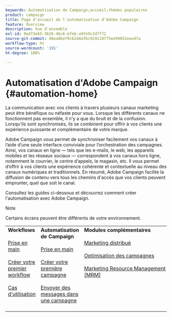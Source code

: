 ```yaml
---
keywords: Automatisation de Campaign;accueil;thèmes populaires
product: campaign
title: Page d'accueil de l'automatisation d'Adobe Campaign
feature: Overview
description: Vue d'ensemble
exl-id: 9ed73e65-3626-46c6-bfeb-a9fe9c2d7f72
source-git-commit: d6ea8bef9c62d4afbc919110775ee99052eeed7a
workflow-type: ht
source-wordcount: '191'
ht-degree: 100%

---
```


# Automatisation d&#39;Adobe Campaign {#automation-home}

La communication avec vos clients à travers plusieurs canaux marketing peut être bénéfique ou néfaste pour vous. Lorsque les différents canaux ne fonctionnent pas ensemble, il n&#39;y a que du bruit et de la confusion. Lorsqu&#39;ils sont synchronisés, ils se combinent pour offrir à vos clients une expérience puissante et complémentaire de votre marque.

Adobe Campaign vous permet de synchroniser facilement vos canaux à l’aide d’une seule interface conviviale pour l’orchestration des campagnes. Ainsi, vos canaux en ligne — tels que les e-mails, le web, les appareils mobiles et les réseaux sociaux — correspondent à vos canaux hors ligne, notamment le courrier, le centre d’appels, le magasin, etc. Il vous permet d’offrir à vos clients une expérience cohérente et contextuelle au niveau des canaux numériques et traditionnels. En résumé, Adobe Campaign facilite la diffusion de contenu vers tous les chemins d&#39;accès que vos clients peuvent emprunter, quel que soit le canal.


Consultez les guides ci-dessous et découvrez comment créer l&#39;automatisation avec Adobe Campaign.

>[!NOTE]
>Certains écrans peuvent être différents de votre environnement.


<table>
<tr>
  <td valign="top">
    <div>
    <b>Workflows</b>
    </div>
    <br>
    <div>
    <a href="workflow/about-workflows.md">Prise en main</a>
    </div>
    <br>     
    <div>
    <a href="workflow/build-a-workflow.md">Créer votre premier workflow</a>
    </div>
    <br>
    <div>
    <a href="workflow/workflow-use-cases.md">Cas d'utilisation</a>
    </div>
    <br>
  </td>
  <td valign="top">
    <div>
    <b>Automatisation de Campaign</b>
    </div>
    <br>
    <div>
    <a href="campaigns/set-up-campaigns.md">Prise en main</a>
    </div>
    <br>
    <div>
    <a href="campaigns/marketing-campaign-create.md">Créer votre première campagne</a>
    </div>
    <br>
    <div>
    <a href="campaigns/marketing-campaign-deliveries.md">Envoyer des messages dans une campagne</a>
    </div>
    <br>
  </td>
  <td valign="top">
    <div>
    <b>Modules complémentaires</b>
    </div>
    <br>
    <div>
    <a href="distributed-marketing/about-distributed-marketing.md">Marketing distribué</a>
    </div>
    <br>
    <div>
    <a href="campaign-opt/campaign-typologies.md">Optimisation des campagnes</a>
    </div>
    <br>
    <div>
    <a href="mrm/about-marketing-resource-management.md">Marketing Resource Management (MRM)</a>
    </div>
    <br>
  </td>
</tr>
</table>
